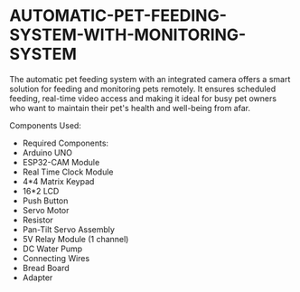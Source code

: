 # AUTOMATIC-PET-FEEDING-SYSTEM-WITH-MONITORING-SYSTEM
The automatic pet feeding system with an integrated camera offers a smart solution for feeding and monitoring pets remotely. It ensures scheduled feeding, real-time video access and making it ideal for busy pet owners who want to maintain their pet's health and well-being from afar.

Components Used: 
- Required Components:
- Arduino UNO
- ESP32-CAM Module
- Real Time Clock Module
- 4*4 Matrix Keypad
- 16*2 LCD
- Push Button
- Servo Motor
- Resistor
- Pan-Tilt Servo Assembly
- 5V Relay Module (1 channel)
- DC Water Pump
- Connecting Wires
- Bread Board
- Adapter
